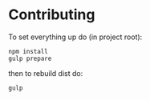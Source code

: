 Contributing
============

To set everything up do (in project root):

```shell
npm install
gulp prepare
```

then to rebuild dist do:

```shell
gulp
```